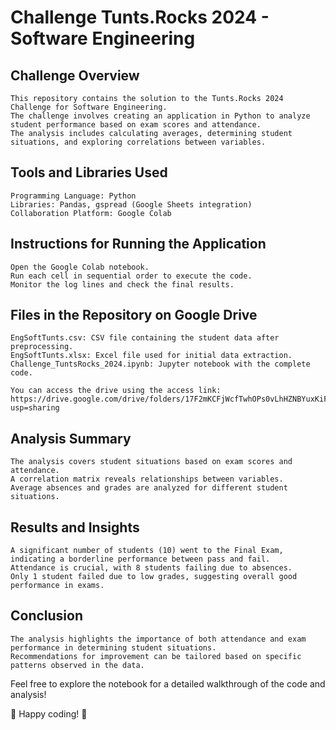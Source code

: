 # Challenge Tunts.Rocks 2024 - Software Engineering

## Challenge Overview

    This repository contains the solution to the Tunts.Rocks 2024 Challenge for Software Engineering. 
    The challenge involves creating an application in Python to analyze student performance based on exam scores and attendance.
    The analysis includes calculating averages, determining student situations, and exploring correlations between variables.

## Tools and Libraries Used

    Programming Language: Python
    Libraries: Pandas, gspread (Google Sheets integration)
    Collaboration Platform: Google Colab

## Instructions for Running the Application

    Open the Google Colab notebook.
    Run each cell in sequential order to execute the code.
    Monitor the log lines and check the final results.

## Files in the Repository on Google Drive

    EngSoftTunts.csv: CSV file containing the student data after preprocessing.
    EngSoftTunts.xlsx: Excel file used for initial data extraction.
    Challenge_TuntsRocks_2024.ipynb: Jupyter notebook with the complete code.

    You can access the drive using the access link:
    https://drive.google.com/drive/folders/17F2mKCFjWcfTwhOPs0vLhHZNBYuxKiF1?usp=sharing

    
## Analysis Summary

    The analysis covers student situations based on exam scores and attendance.
    A correlation matrix reveals relationships between variables.
    Average absences and grades are analyzed for different student situations.
    
## Results and Insights

    A significant number of students (10) went to the Final Exam, indicating a borderline performance between pass and fail.
    Attendance is crucial, with 8 students failing due to absences.
    Only 1 student failed due to low grades, suggesting overall good performance in exams.
    
## Conclusion

    The analysis highlights the importance of both attendance and exam performance in determining student situations.        
    Recommendations for improvement can be tailored based on specific patterns observed in the data.

Feel free to explore the notebook for a detailed walkthrough of the code and analysis!

🚀 Happy coding! 🚀
